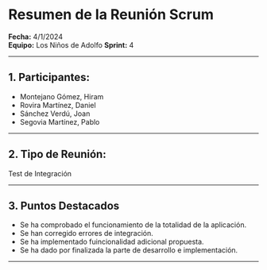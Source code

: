 # Resumen de la Reunión Scrum
**Fecha:**      4/1/2024  
**Equipo:**     Los Niños de Adolfo 
**Sprint:**     4

---

## 1. Participantes:
- Montejano Gómez, Hiram
- Rovira Martínez, Daniel
- Sánchez Verdú, Joan
- Segovia Martínez, Pablo

---

## 2. Tipo de Reunión:
Test de Integración

---

## 3. Puntos Destacados
- Se ha comprobado el funcionamiento de la totalidad de la aplicación.
- Se han corregido errores de integración.
- Se ha implementado fuincionalidad adicional propuesta.
- Se ha dado por finalizada la parte de desarrollo e implementación.

---